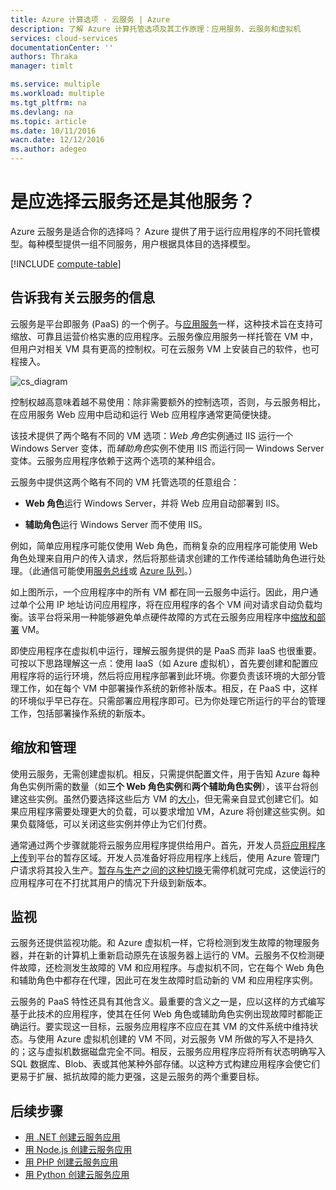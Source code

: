 ```yaml
---
title: Azure 计算选项 - 云服务 | Azure
description: 了解 Azure 计算托管选项及其工作原理：应用服务、云服务和虚拟机
services: cloud-services
documentationCenter: ''
authors: Thraka
manager: timlt

ms.service: multiple
ms.workload: multiple
ms.tgt_pltfrm: na
ms.devlang: na
ms.topic: article
ms.date: 10/11/2016
wacn.date: 12/12/2016
ms.author: adegeo
---
```


# 是应选择云服务还是其他服务？

Azure 云服务是适合你的选择吗？ Azure 提供了用于运行应用程序的不同托管模型。每种模型提供一组不同服务，用户根据具体目的选择模型。

[!INCLUDE [compute-table](../../includes/compute-options-table.md)]

<a name="tellmecs"></a>
## 告诉我有关云服务的信息

云服务是平台即服务 (PaaS) 的一个例子。与[应用服务](../app-service-web/index.md)一样，这种技术旨在支持可缩放、可靠且运营价格实惠的应用程序。云服务像应用服务一样托管在 VM 中，但用户对相关 VM 具有更高的控制权。可在云服务 VM 上安装自己的软件，也可程接入。

![cs\_diagram](./media/cloud-services-choose-me/diagram.png)

控制权越高意味着越不易使用：除非需要额外的控制选项，否则，与云服务相比，在应用服务 Web 应用中启动和运行 Web 应用程序通常更简便快捷。

该技术提供了两个略有不同的 VM 选项：*Web 角色*实例通过 IIS 运行一个 Windows Server 变体，而*辅助角色*实例不使用 IIS 而运行同一 Windows Server 变体。云服务应用程序依赖于这两个选项的某种组合。

云服务中提供这两个略有不同的 VM 托管选项的任意组合：

* **Web 角色**运行 Windows Server，并将 Web 应用自动部署到 IIS。

* **辅助角色**运行 Windows Server 而不使用 IIS。

例如，简单应用程序可能仅使用 Web 角色，而稍复杂的应用程序可能使用 Web 角色处理来自用户的传入请求，然后将那些请求创建的工作传递给辅助角色进行处理。（此通信可能使用[服务总线](../service-bus-messaging/service-bus-fundamentals-hybrid-solutions.md)或 [Azure 队列](../storage/storage-introduction.md)。）

如上图所示，一个应用程序中的所有 VM 都在同一云服务中运行。因此，用户通过单个公用 IP 地址访问应用程序，将在应用程序的各个 VM 间对请求自动负载均衡。该平台将采用一种能够避免单点硬件故障的方式在云服务应用程序中[缩放和部署](./cloud-services-how-to-scale.md) VM。

即使应用程序在虚拟机中运行，理解云服务提供的是 PaaS 而非 IaaS 也很重要。可按以下思路理解这一点：使用 IaaS（如 Azure 虚拟机），首先要创建和配置应用程序将的运行环境，然后将应用程序部署到此环境。你要负责该环境的大部分管理工作，如在每个 VM 中部署操作系统的新修补版本。相反，在 PaaS 中，这样的环境似乎早已存在。只需部署应用程序即可。已为你处理它所运行的平台的管理工作，包括部署操作系统的新版本。

## 缩放和管理
使用云服务，无需创建虚拟机。相反，只需提供配置文件，用于告知 Azure 每种角色实例所需的数量（如**三个 Web 角色实例**和**两个辅助角色实例**），该平台将创建这些实例。虽然仍要选择这些后方 VM 的[大小](./cloud-services-sizes-specs.md)，但无需亲自显式创建它们。如果应用程序需要处理更大的负载，可以要求增加 VM，Azure 将创建这些实例。如果负载降低，可以关闭这些实例并停止为它们付费。

通常通过两个步骤就能将云服务应用程序提供给用户。首先，开发人员[将应用程序上传](./cloud-services-how-to-create-deploy.md)到平台的暂存区域。开发人员准备好将应用程序上线后，使用 Azure 管理门户请求将其投入生产。[暂存与生产之间的这种切换](./cloud-services-nodejs-stage-application.md)无需停机就可完成，这使运行的应用程序可在不打扰其用户的情况下升级到新版本。

## 监视
云服务还提供监视功能。和 Azure 虚拟机一样，它将检测到发生故障的物理服务器，并在新的计算机上重新启动原先在该服务器上运行的 VM。云服务不仅检测硬件故障，还检测发生故障的 VM 和应用程序。与虚拟机不同，它在每个 Web 角色和辅助角色中都存在代理，因此可在发生故障时启动新的 VM 和应用程序实例。

云服务的 PaaS 特性还具有其他含义。最重要的含义之一是，应以这样的方式编写基于此技术的应用程序，使其在任何 Web 角色或辅助角色实例出现故障时都能正确运行。要实现这一目标，云服务应用程序不应应在其 VM 的文件系统中维持状态。与使用 Azure 虚拟机创建的 VM 不同，对云服务 VM 所做的写入不是持久的；这与虚拟机数据磁盘完全不同。相反，云服务应用程序应将所有状态明确写入 SQL 数据库、Blob、表或其他某种外部存储。以这种方式构建应用程序会使它们更易于扩展、抵抗故障的能力更强，这是云服务的两个重要目标。

## 后续步骤
- [用 .NET 创建云服务应用](./cloud-services-dotnet-get-started.md)  
- [用 Node.js 创建云服务应用](./cloud-services-nodejs-develop-deploy-app.md)  
- [用 PHP 创建云服务应用](../cloud-services-php-create-web-role.md)  
- [用 Python 创建云服务应用](./cloud-services-python-ptvs.md)

<!---HONumber=Mooncake_Quality_Review_1118_2016-->